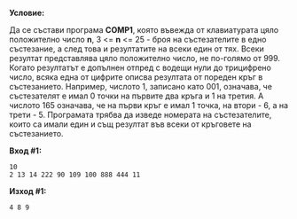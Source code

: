 **Условие:**

Да се състави програма **COMP1**, която въвежда от клавиатурата цяло положително число **n**, 3 <= **n** <= 25 - броя на състезателите в едно състезание, а след това и резултатите на всеки един от тях. Всеки резултат представлява цяло положително число, не по-голямо от 999. Когато резултатът е допълнен отпред с водещи нули до трицифрено число, всяка една от цифрите описва резултата от пореден кръг в състезанието. Например, числото 1, записано като 001, означава, че състезателят е имал 0 точки на първите два кръга и 1 на третия. А числото 165 означава, че на първи кръг е имал 1 точка, на втори - 6, а на трети - 5. Програмата трябва да изведе номерата на състезателите, които са имали един и същ резултат във всеки от кръговете на състезанието.

**Вход #1:**
	
	10
	2 13 14 222 90 109 100 888 444 11

**Изход #1:**

	4 8 9